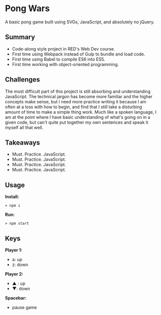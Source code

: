 # Pong Wars

A basic pong game built using SVGs, JavaScript, and absolutely no jQuery.

## Summary

- Code-along style project in RED's Web Dev course.
- First time using Webpack instead of Gulp to bundle and load code.
- First time using Babel to compile ES6 into ES5.
- First time working with object-oriented programming.

## Challenges

The most difficult part of this project is still absorbing and understanding JavaScript. The technical jargon has become more familiar and the higher concepts make sense, but I need more practice writing it because I am often at a loss with how to begin, and find that I still take a disturbing amount of time to make a simple thing work. Much like a spoken language, I am at the point where I have basic understanding of what's going on in a given code, but can't quite put together my own sentences and speak it myself all that well.

## Takeaways

- Must. Practice. JavaScript.
- Must. Practice. JavaScript.
- Must. Practice. JavaScript.
- Must. Practice. JavaScript.

## Usage

**Install:**

`> npm i`

**Run:**

`> npm start`

## Keys

**Player 1:**
* a: up
* z: down

**Player 2:**
* ▲ : up
* ▼: down

**Spacebar:**
- pause game